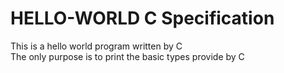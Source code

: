 # HELLO-WORLD C Specification

This is a hello world program written by C \
The only purpose is to print the basic types provide by C